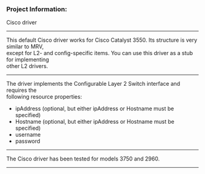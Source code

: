 ### Project Information:
Cisco driver  
  
___
This default Cisco driver works for Cisco Catalyst 3550. Its structure is very similar to MRV,  
except for L2- and config-specific items. You can use this driver as a stub for implementing  
other L2 drivers.  
  
___
The driver implements the Configurable Layer 2 Switch interface and requires the  
following resource properties:  
* ipAddress (optional, but either ipAddress or Hostname must be specified)  
* Hostname (optional, but either ipAddress or Hostname must be specified)  
* username  
* password  
  
___
The Cisco driver has been tested for models 3750 and 2960.  
  
___
